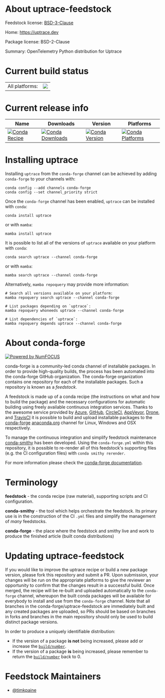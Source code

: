 About uptrace-feedstock
=======================

Feedstock license: [BSD-3-Clause](https://github.com/conda-forge/uptrace-feedstock/blob/main/LICENSE.txt)

Home: https://uptrace.dev

Package license: BSD-2-Clause

Summary: OpenTelemetry Python distribution for Uptrace

Current build status
====================


<table><tr><td>All platforms:</td>
    <td>
      <a href="https://dev.azure.com/conda-forge/feedstock-builds/_build/latest?definitionId=25150&branchName=main">
        <img src="https://dev.azure.com/conda-forge/feedstock-builds/_apis/build/status/uptrace-feedstock?branchName=main">
      </a>
    </td>
  </tr>
</table>

Current release info
====================

| Name | Downloads | Version | Platforms |
| --- | --- | --- | --- |
| [![Conda Recipe](https://img.shields.io/badge/recipe-uptrace-green.svg)](https://anaconda.org/conda-forge/uptrace) | [![Conda Downloads](https://img.shields.io/conda/dn/conda-forge/uptrace.svg)](https://anaconda.org/conda-forge/uptrace) | [![Conda Version](https://img.shields.io/conda/vn/conda-forge/uptrace.svg)](https://anaconda.org/conda-forge/uptrace) | [![Conda Platforms](https://img.shields.io/conda/pn/conda-forge/uptrace.svg)](https://anaconda.org/conda-forge/uptrace) |

Installing uptrace
==================

Installing `uptrace` from the `conda-forge` channel can be achieved by adding `conda-forge` to your channels with:

```
conda config --add channels conda-forge
conda config --set channel_priority strict
```

Once the `conda-forge` channel has been enabled, `uptrace` can be installed with `conda`:

```
conda install uptrace
```

or with `mamba`:

```
mamba install uptrace
```

It is possible to list all of the versions of `uptrace` available on your platform with `conda`:

```
conda search uptrace --channel conda-forge
```

or with `mamba`:

```
mamba search uptrace --channel conda-forge
```

Alternatively, `mamba repoquery` may provide more information:

```
# Search all versions available on your platform:
mamba repoquery search uptrace --channel conda-forge

# List packages depending on `uptrace`:
mamba repoquery whoneeds uptrace --channel conda-forge

# List dependencies of `uptrace`:
mamba repoquery depends uptrace --channel conda-forge
```


About conda-forge
=================

[![Powered by
NumFOCUS](https://img.shields.io/badge/powered%20by-NumFOCUS-orange.svg?style=flat&colorA=E1523D&colorB=007D8A)](https://numfocus.org)

conda-forge is a community-led conda channel of installable packages.
In order to provide high-quality builds, the process has been automated into the
conda-forge GitHub organization. The conda-forge organization contains one repository
for each of the installable packages. Such a repository is known as a *feedstock*.

A feedstock is made up of a conda recipe (the instructions on what and how to build
the package) and the necessary configurations for automatic building using freely
available continuous integration services. Thanks to the awesome service provided by
[Azure](https://azure.microsoft.com/en-us/services/devops/), [GitHub](https://github.com/),
[CircleCI](https://circleci.com/), [AppVeyor](https://www.appveyor.com/),
[Drone](https://cloud.drone.io/welcome), and [TravisCI](https://travis-ci.com/)
it is possible to build and upload installable packages to the
[conda-forge](https://anaconda.org/conda-forge) [anaconda.org](https://anaconda.org/)
channel for Linux, Windows and OSX respectively.

To manage the continuous integration and simplify feedstock maintenance
[conda-smithy](https://github.com/conda-forge/conda-smithy) has been developed.
Using the ``conda-forge.yml`` within this repository, it is possible to re-render all of
this feedstock's supporting files (e.g. the CI configuration files) with ``conda smithy rerender``.

For more information please check the [conda-forge documentation](https://conda-forge.org/docs/).

Terminology
===========

**feedstock** - the conda recipe (raw material), supporting scripts and CI configuration.

**conda-smithy** - the tool which helps orchestrate the feedstock.
                   Its primary use is in the construction of the CI ``.yml`` files
                   and simplify the management of *many* feedstocks.

**conda-forge** - the place where the feedstock and smithy live and work to
                  produce the finished article (built conda distributions)


Updating uptrace-feedstock
==========================

If you would like to improve the uptrace recipe or build a new
package version, please fork this repository and submit a PR. Upon submission,
your changes will be run on the appropriate platforms to give the reviewer an
opportunity to confirm that the changes result in a successful build. Once
merged, the recipe will be re-built and uploaded automatically to the
`conda-forge` channel, whereupon the built conda packages will be available for
everybody to install and use from the `conda-forge` channel.
Note that all branches in the conda-forge/uptrace-feedstock are
immediately built and any created packages are uploaded, so PRs should be based
on branches in forks and branches in the main repository should only be used to
build distinct package versions.

In order to produce a uniquely identifiable distribution:
 * If the version of a package **is not** being increased, please add or increase
   the [``build/number``](https://docs.conda.io/projects/conda-build/en/latest/resources/define-metadata.html#build-number-and-string).
 * If the version of a package **is** being increased, please remember to return
   the [``build/number``](https://docs.conda.io/projects/conda-build/en/latest/resources/define-metadata.html#build-number-and-string)
   back to 0.

Feedstock Maintainers
=====================

* [@timkpaine](https://github.com/timkpaine/)

